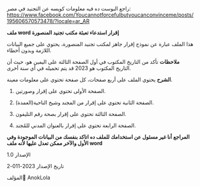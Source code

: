 راجع البوست ده فيه معلومات كويسه عن التجنيد في مصر: https://www.facebook.com/Youcannotforcefulbutyoucanconvinceme/posts/195606570573478/?locale=ar_AR

**ملف word إقرار استدعاء تعبئة مكتب تجنيد المنصورة**

هذا الملف عبارة عن نموذج إقرار جاهز لمكتب تجنيد المنصورة، يحتوي على جميع البيانات اللازمة وبدون أخطاء.

**ملاحظات**
تأكد من التاريخ المكتوب في أول الصفحة الثالثة على اليمين هو، حيث أن التاريخ المكتوب هو 2023  قد يتم تحميله في أي سنة أخرى.

**الشرح**
يحتوي الملف على أربع صفحات، كل صفحة تحتوي على معلومات معينة.

1. الصفحة الأولى
تحتوي على إقرار وصورتين.

2. الصفحة الثانية
تحتوي على إقرار من المجند وشيخ الناحية(العمدة).

3. الصفحة الثالثة
تحتوي على إقرار بصحة رقم التليفون.

4. الصفحة الرابعة
تحتوي على إقرار بالعنوان المدني للمُجند.

**المراجع**
**أنا غير مسئول عن استخدامك للملف ده اتاكد بنفسك من البيانات الموجودة وفي الأول والآخر ممكن تعدل عليها لأنه ملف word**

الإصدار
1.0

تاريخ الإصدار
2023-011-2

المؤلف
ِAnokLola
